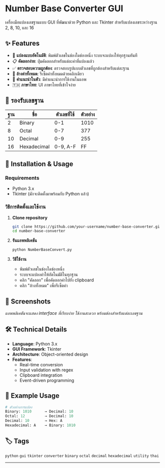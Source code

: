# Number Base Converter GUI

เครื่องมือแปลงเลขฐานแบบ GUI ที่พัฒนาด้วย Python และ Tkinter สำหรับแปลงเลขระหว่างฐาน 2, 8, 10, และ 16

## ✨ Features

- 🔄 **แปลงแบบอัตโนมัติ**: พิมพ์ตัวเลขในช่องใดช่องหนึ่ง ระบบจะแปลงให้ทุกฐานทันที
- 📋 **คัดลอกง่าย**: ปุ่มคัดลอกสำหรับแต่ละค่าที่แปลงแล้ว  
- ✅ **ตรวจสอบความถูกต้อง**: ตรวจสอบรูปแบบตัวเลขที่ถูกต้องสำหรับแต่ละฐาน
- 🧹 **ล้างค่าทั้งหมด**: รีเซ็ตค่าทั้งหมดด้วยคลิกเดียว
- 📖 **คำแนะนำในตัว**: มีคำแนะนำการใช้งานในแอพ
- 🇹🇭 **ภาษาไทย**: UI ภาษาไทยที่เข้าใจง่าย

## 🔢 รองรับเลขฐาน

| ฐาน | ชื่อ | ตัวเลขที่ใช้ | ตัวอย่าง |
|-----|------|-------------|---------|
| 2 | Binary | 0-1 | 1010 |
| 8 | Octal | 0-7 | 377 |
| 10 | Decimal | 0-9 | 255 |
| 16 | Hexadecimal | 0-9, A-F | FF |

## 🚀 Installation & Usage

### Requirements
- Python 3.x
- Tkinter (มักจะติดตั้งมาพร้อมกับ Python แล้ว)

### วิธีการติดตั้งและใช้งาน

1. **Clone repository**
   ```bash
   git clone https://github.com/your-username/number-base-converter.git
   cd number-base-converter
   ```

2. **รันแอพพลิเคชัน**
   ```bash
   python NumberBaseConvert.py
   ```

3. **วิธีใช้งาน**
   - พิมพ์ตัวเลขในช่องใดช่องหนึ่ง
   - ระบบจะแปลงค่าให้อัตโนมัติในทุกฐาน
   - คลิก "คัดลอก" เพื่อคัดลอกค่าไปยัง clipboard
   - คลิก "ล้างทั้งหมด" เพื่อรีเซ็ตค่า

## 📸 Screenshots

*แอพพลิเคชันจะแสดง interface ที่เรียบง่าย ใช้งานสะดวก พร้อมช่องสำหรับแต่ละเลขฐาน*

## 🛠️ Technical Details

- **Language**: Python 3.x
- **GUI Framework**: Tkinter
- **Architecture**: Object-oriented design
- **Features**: 
  - Real-time conversion
  - Input validation with regex
  - Clipboard integration
  - Event-driven programming

## 📝 Example Usage

```python
# ตัวอย่างการแปลง
Binary: 1010      → Decimal: 10
Octal: 12         → Decimal: 10  
Decimal: 10       → Hex: A
Hexadecimal: A    → Binary: 1010
```
## 🏷️ Tags

`python` `gui` `tkinter` `converter` `binary` `octal` `decimal` `hexadecimal` `utility` `thai`

---
